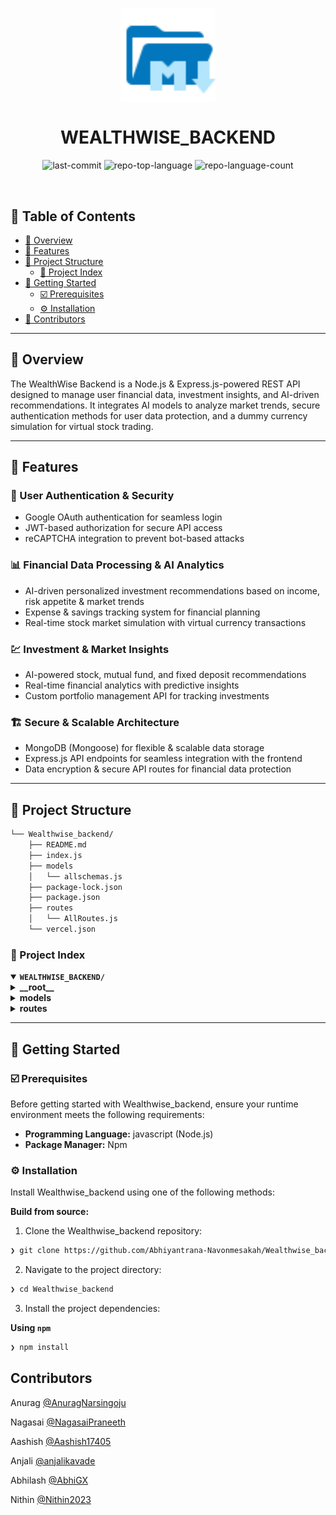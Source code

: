 <p align="center">
    <img src="https://raw.githubusercontent.com/PKief/vscode-material-icon-theme/ec559a9f6bfd399b82bb44393651661b08aaf7ba/icons/folder-markdown-open.svg" align="center" width="30%">
</p>
<p align="center"><h1 align="center">WEALTHWISE_BACKEND</h1></p>
<p align="center">
	<img src="https://img.shields.io/github/last-commit/Abhiyantrana-Navonmesakah/Wealthwise_backend?style=default&logo=git&logoColor=white&color=0080ff" alt="last-commit">
	<img src="https://img.shields.io/github/languages/top/Abhiyantrana-Navonmesakah/Wealthwise_backend?style=default&color=0080ff" alt="repo-top-language">
	<img src="https://img.shields.io/github/languages/count/Abhiyantrana-Navonmesakah/Wealthwise_backend?style=default&color=0080ff" alt="repo-language-count">
</p>
<p align="center"><!-- default option, no dependency badges. -->
</p>
<p align="center">
	<!-- default option, no dependency badges. -->
</p>
<br>

## 🔗 Table of Contents

- [📍 Overview](#-overview)
- [👾 Features](#-features)
- [📁 Project Structure](#-project-structure)
  - [📂 Project Index](#-project-index)
- [🚀 Getting Started](#-getting-started)
  - [☑️ Prerequisites](#-prerequisites)
  - [⚙️ Installation](#-installation)
- [🙌 Contributors](#-contributors)

---

## 📍 Overview

The WealthWise Backend is a Node.js & Express.js-powered REST API designed to manage user financial data, investment insights, and AI-driven recommendations. It integrates AI models to analyze market trends, secure authentication methods for user data protection, and a dummy currency simulation for virtual stock trading.

---

## 👾 Features

### 🔐 User Authentication & Security

- Google OAuth authentication for seamless login
- JWT-based authorization for secure API access
- reCAPTCHA integration to prevent bot-based attacks

### 📊 Financial Data Processing & AI Analytics

- AI-driven personalized investment recommendations based on income, risk appetite & market trends
- Expense & savings tracking system for financial planning
- Real-time stock market simulation with virtual currency transactions

### 💹 Investment & Market Insights

- AI-powered stock, mutual fund, and fixed deposit recommendations
- Real-time financial analytics with predictive insights
- Custom portfolio management API for tracking investments

### 🏗️ Secure & Scalable Architecture

- MongoDB (Mongoose) for flexible & scalable data storage
- Express.js API endpoints for seamless integration with the frontend
- Data encryption & secure API routes for financial data protection

---

## 📁 Project Structure

```sh
└── Wealthwise_backend/
    ├── README.md
    ├── index.js
    ├── models
    │   └── allschemas.js
    ├── package-lock.json
    ├── package.json
    ├── routes
    │   └── AllRoutes.js
    └── vercel.json
```

### 📂 Project Index

<details open>
	<summary><b><code>WEALTHWISE_BACKEND/</code></b></summary>
	<details> <!-- __root__ Submodule -->
		<summary><b>__root__</b></summary>
		<blockquote>
			<table>
			<tr>
				<td><b><a href='https://github.com/Abhiyantrana-Navonmesakah/Wealthwise_backend/blob/master/package-lock.json'>package-lock.json</a></b></td>
				<td><code>Locks dependency versions for consistent installations</code></td>
			</tr>
			<tr>
				<td><b><a href='https://github.com/Abhiyantrana-Navonmesakah/Wealthwise_backend/blob/master/vercel.json'>vercel.json</a></b></td>
				<td><code>Configuration file for Vercel deployment settings</code></td>
			</tr>
			<tr>
				<td><b><a href='https://github.com/Abhiyantrana-Navonmesakah/Wealthwise_backend/blob/master/index.js'>index.js</a></b></td>
				<td><code>Main application entry point and server configuration</code></td>
			</tr>
			<tr>
				<td><b><a href='https://github.com/Abhiyantrana-Navonmesakah/Wealthwise_backend/blob/master/package.json'>package.json</a></b></td>
				<td><code>Project metadata and dependency management</code></td>
			</tr>
			</table>
		</blockquote>
	</details>
	<details> <!-- models Submodule -->
		<summary><b>models</b></summary>
		<blockquote>
			<table>
			<tr>
				<td><b><a href='https://github.com/Abhiyantrana-Navonmesakah/Wealthwise_backend/blob/master/models/allschemas.js'>allschemas.js</a></b></td>
				<td><code>MongoDB schemas for data models</code></td>
			</tr>
			</table>
		</blockquote>
	</details>
	<details> <!-- routes Submodule -->
		<summary><b>routes</b></summary>
		<blockquote>
			<table>
			<tr>
				<td><b><a href='https://github.com/Abhiyantrana-Navonmesakah/Wealthwise_backend/blob/master/routes/AllRoutes.js'>AllRoutes.js</a></b></td>
				<td><code>API route definitions and handlers</code></td>
			</tr>
			</table>
		</blockquote>
	</details>
</details>

---

## 🚀 Getting Started

### ☑️ Prerequisites

Before getting started with Wealthwise_backend, ensure your runtime environment meets the following requirements:

- **Programming Language:** javascript (Node.js)
- **Package Manager:** Npm

### ⚙️ Installation

Install Wealthwise_backend using one of the following methods:

**Build from source:**

1. Clone the Wealthwise_backend repository:

```sh
❯ git clone https://github.com/Abhiyantrana-Navonmesakah/Wealthwise_backend
```

2. Navigate to the project directory:

```sh
❯ cd Wealthwise_backend
```

3. Install the project dependencies:

**Using `npm`** &nbsp; [<img align="center" src="" />]()

```sh
❯ npm install
```

## Contributors

Anurag [@AnuragNarsingoju](https://github.com/AnuragNarsingoju)

Nagasai [@NagasaiPraneeth](https://github.com/NagasaiPraneeth)

Aashish [@Aashish17405](https://github.com/Aashish17405)

Anjali [@anjalikavade](https://github.com/anjalikavade)

Abhilash [@AbhiGX](https://github.com/Abhi-GX)

Nithin [@Nithin2023](https://github.com/Nithin2023-creator)
